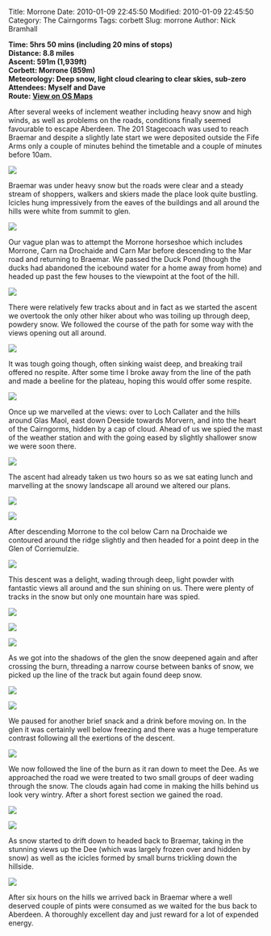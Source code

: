 Title: Morrone
Date: 2010-01-09 22:45:50
Modified: 2010-01-09 22:45:50
Category: The Cairngorms
Tags: corbett
Slug: morrone
Author: Nick Bramhall

**Time: 5hrs 50 mins (including 20 mins of stops)  
Distance: 8.8 miles  
Ascent: 591m (1,939ft)  
Corbett: Morrone (859m)  
Meteorology: Deep snow, light cloud clearing to clear skies, sub-zero  
Attendees: Myself and Dave  
Route: [View on OS Maps](https://www.invertedworld.co.uk/hillwalking/trip/325)**

After several weeks of inclement weather including heavy snow and high winds, as well as problems on the roads, conditions finally seemed favourable to escape Aberdeen. The 201 Stagecoach was used to reach Braemar and despite a slightly late start we were deposited outside the Fife Arms only a couple of minutes behind the timetable and a couple of minutes before 10am. 

<!--more-->

[![](http://farm3.static.flickr.com/2677/4261859903_95a3c99842_b.jpg)](http://www.flickr.com/photos/53725815@N00/4261859903)

Braemar was under heavy snow but the roads were clear and a steady stream of shoppers, walkers and skiers made the place look quite bustling. Icicles hung impressively from the eaves of the buildings and all around the hills were white from summit to glen.

[![](http://farm5.static.flickr.com/4069/4262724770_d624e2da44_b.jpg)](http://www.flickr.com/photos/53725815@N00/4262724770)

Our vague plan was to attempt the Morrone horseshoe which includes Morrone, Carn na Drochaide and Carn Mar before descending to the Mar road and returning to Braemar. We passed the Duck Pond (though the ducks had abandoned the icebound water for a home away from home) and headed up past the few houses to the viewpoint at the foot of the hill.

[![](http://farm5.static.flickr.com/4056/4262260361_97d01fcb36_b.jpg)](http://www.flickr.com/photos/53725815@N00/4262260361)

There were relatively few tracks about and in fact as we started the ascent we overtook the only other hiker about who was toiling up through deep, powdery snow. We followed the course of the path for some way with the views opening out all around. 

[![](http://static.flickr.com/4031/4262277151_48a77e2d85_b.jpg)](http://www.flickr.com/photos/53725815@N00/4262277151)

It was tough going though, often sinking waist deep, and breaking trail offered no respite. After some time I broke away from the line of the path and made a beeline for the plateau, hoping this would offer some respite.

[![](http://farm5.static.flickr.com/4071/4263045700_8f6a0acc09_b.jpg)](http://www.flickr.com/photos/53725815@N00/4263045700)

Once up we marvelled at the views: over to Loch Callater and the hills around Glas Maol, east down Deeside towards Morvern, and into the heart of the Cairngorms, hidden by a cap of cloud. Ahead of us we spied the mast of the weather station and with the going eased by slightly shallower snow we were soon there.

[![](http://farm5.static.flickr.com/4036/4262326459_c87dca068c_b.jpg)](http://www.flickr.com/photos/53725815@N00/4262326459)

The ascent had already taken us two hours so as we sat eating lunch and marvelling at the snowy landscape all around we altered our plans.

[![](http://farm5.static.flickr.com/4009/4262314181_0c91c5f0c6_b.jpg)](http://www.flickr.com/photos/53725815@N00/4262314181)

[![](http://farm5.static.flickr.com/4020/4263081960_5d0a7b9926_b.jpg)](http://www.flickr.com/photos/53725815@N00/4263081960)

After descending Morrone to the col below Carn na Drochaide we contoured around the ridge slightly and then headed for a point deep in the Glen of Corriemulzie. 

[![](http://farm5.static.flickr.com/4028/4263137504_b6f5be8bdc_b.jpg)](http://www.flickr.com/photos/53725815@N00/4263137504)

This descent was a delight, wading through deep, light powder with fantastic views all around and the sun shining on us. There were plenty of tracks in the snow but only one mountain hare was spied.

[![](http://farm5.static.flickr.com/4067/4262481329_d100fe5ac5_b.jpg)](http://www.flickr.com/photos/53725815@N00/4262481329)

[![](http://farm3.static.flickr.com/2735/4262499959_8e03621504_b.jpg)](http://www.flickr.com/photos/53725815@N00/4262499959)

[![](http://farm5.static.flickr.com/4006/4262848685_f5bd2e017f_b.jpg)](http://www.flickr.com/photos/53725815@N00/4262848685)

As we got into the shadows of the glen the snow deepened again and after crossing the burn, threading a narrow course between banks of snow, we picked up the line of the track but again found deep snow.

[![](http://farm5.static.flickr.com/4054/4263636914_33546f531c_b.jpg)](http://www.flickr.com/photos/53725815@N00/4263636914)

[![](http://farm3.static.flickr.com/2681/4263641074_c1e0e422ec_b.jpg)](http://www.flickr.com/photos/53725815@N00/4263641074)

We paused for another brief snack and a drink before moving on. In the glen it was certainly well below freezing and there was a huge temperature contrast following all the exertions of the descent.

[![](http://farm5.static.flickr.com/4071/4262914619_853ece2d93_b.jpg)](http://www.flickr.com/photos/53725815@N00/4262914619)

We now followed the line of the burn as it ran down to meet the Dee. As we approached the road we were treated to two small groups of deer wading through the snow. The clouds again had come in making the hills behind us look very wintry. After a short forest section we gained the road.

[![](http://farm3.static.flickr.com/2759/4265617762_1bb17cfa5a_b.jpg)](http://www.flickr.com/photos/53725815@N00/4265617762)

[![](http://farm5.static.flickr.com/4009/4264885275_2d586e2025_b.jpg)](http://www.flickr.com/photos/53725815@N00/4264885275)

As snow started to drift down to headed back to Braemar, taking in the stunning views up the Dee (which was largely frozen over and hidden by snow) as well as the icicles formed by small burns trickling down the hillside.

[![](http://farm5.static.flickr.com/4065/4265672962_4bf83f0a61_b.jpg)](http://www.flickr.com/photos/53725815@N00/4265672962)

After six hours on the hills we arrived back in Braemar where a well deserved couple of pints were consumed as we waited for the bus back to Aberdeen. A thoroughly excellent day and just reward for a lot of expended energy.


